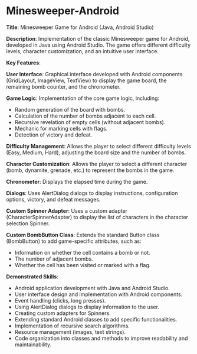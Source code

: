 # Minesweeper-Android
**Title**: Minesweeper Game for Android (Java, Android Studio)

**Description**: Implementation of the classic Minesweeper game for Android, developed in Java using Android Studio. The game offers different difficulty levels, character customization, and an intuitive user interface.

**Key Features**:

**User Interface**: Graphical interface developed with Android components (GridLayout, ImageView, TextView) to display the game board, the remaining bomb counter, and the chronometer.

**Game Logic**: Implementation of the core game logic, including:
- Random generation of the board with bombs.
- Calculation of the number of bombs adjacent to each cell.
- Recursive revelation of empty cells (without adjacent bombs).
- Mechanic for marking cells with flags.
- Detection of victory and defeat.

**Difficulty Management**: Allows the player to select different difficulty levels (Easy, Medium, Hard), adjusting the board size and the number of bombs.

**Character Customization**: Allows the player to select a different character (bomb, dynamite, grenade, etc.) to represent the bombs in the game.

**Chronometer**: Displays the elapsed time during the game.

**Dialogs**: Uses AlertDialog dialogs to display instructions, configuration options, victory, and defeat messages.

**Custom Spinner Adapter**: Uses a custom adapter (CharacterSpinnerAdapter) to display the list of characters in the character selection Spinner.

**Custom BombButton Class**: Extends the standard Button class (BombButton) to add game-specific attributes, such as:
- Information on whether the cell contains a bomb or not.
- The number of adjacent bombs.
- Whether the cell has been visited or marked with a flag.

**Demonstrated Skills**:
- Android application development with Java and Android Studio.
- User interface design and implementation with Android components.
- Event handling (clicks, long presses).
- Using AlertDialog dialogs to display information to the user.
- Creating custom adapters for Spinners.
- Extending standard Android classes to add specific functionalities.
- Implementation of recursive search algorithms.
- Resource management (images, text strings).
- Code organization into classes and methods to improve readability and maintainability.
